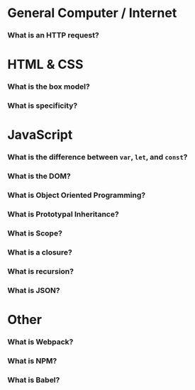 # General Computer / Internet

### What is an HTTP request?

# HTML & CSS

### What is the box model?

### What is specificity?

# JavaScript

### What is the difference between `var`, `let`, and `const`?

### What is the DOM?

### What is Object Oriented Programming?

### What is Prototypal Inheritance?

### What is Scope?

### What is a closure?

### What is recursion?

### What is JSON?

# Other

### What is Webpack?

### What is NPM?

### What is Babel?

